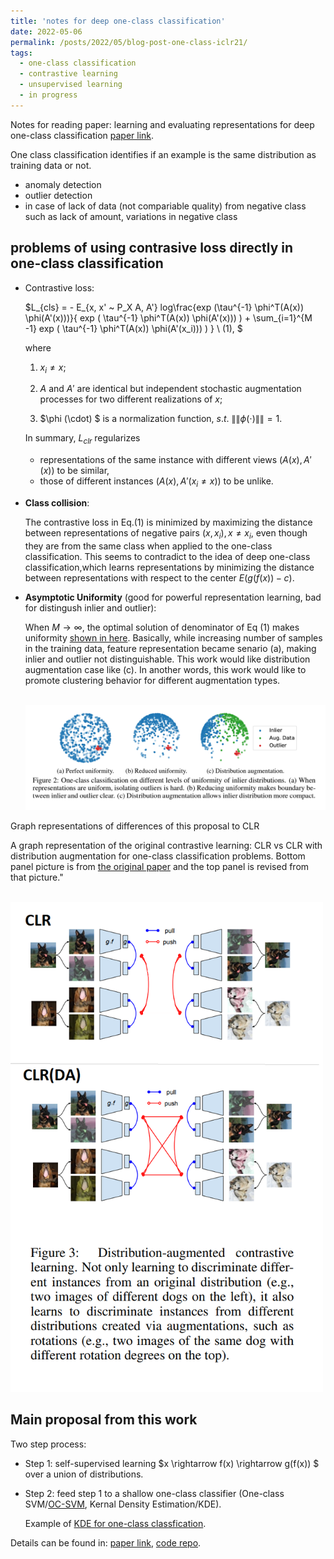 ```yaml
---
title: 'notes for deep one-class classification'
date: 2022-05-06
permalink: /posts/2022/05/blog-post-one-class-iclr21/
tags:
  - one-class classification
  - contrastive learning
  - unsupervised learning
  - in progress
---
```


Notes for reading paper: learning and evaluating representations for deep one-class classification [paper link](https://arxiv.org/abs/2011.02578).

One class classification identifies if an example is the same distribution as training data or not.

* anomaly detection
* outlier detection
* in case of lack of data (not compariable quality) from negative class such as lack of amount, variations in negative class

problems of using contrasive loss directly in one-class classification
---

- Contrastive loss:

  $L_{cls} = - E_{x, x' ~ P_X A, A'} log\frac{exp (\tau^{-1} \phi^T(A(x)) \phi(A'(x)))}{ exp ( \tau^{-1} \phi^T(A(x)) \phi(A'(x))) ) + \sum_{i=1}^{M -1}  exp ( \tau^{-1} \phi^T(A(x)) \phi(A'(x_i))) ) }  \ (1), $
  
  where  
  1. $x_i \neq x$;

  2. $A$ and $A'$ are identical but independent stochastic augmentation processes for two different realizations of $x$;

  3. $\phi (\cdot) $ is a normalization function, $s.t.$ $\|\| \phi (\cdot) \|\| = 1.$

  In summary, $L_{clr}$ regularizes 
  - representations of the same instance with different views $(A(x),A'(x))$ to be similar,
  - those of different instances
  $(A(x),A'(x_i \neq x))$ to be unlike.


- **Class collision**:

  The contrastive loss in Eq.(1) is minimized by maximizing the distance between representations of negative pairs $(x,x_i),x \neq x_i$, even though they are from the same class when applied to the one-class classification. This seems to contradict to the idea of deep one-class classification,which learns representations by minimizing the distance between representations with respect to the center $E (g ( f(x) ) - c)$. 

- **Asymptotic Uniformity** (good for powerful representation learning, bad for distingush inlier and outlier): 

  When $M \rightarrow \infty$, the optimal solution of denominator of Eq (1) makes uniformity [shown in here](https://arxiv.org/abs/2005.10242). Basically, while increasing number of samples in the training data, feature representation became senario (a), making inlier and outlier not distinguishable. This work would like distribution augmentation case like (c). In another words, this work would like to promote clustering behavior for different augmentation types.

  <br/><img src='/images/\blog_one_class/uniformity_illustration.png' width="600">

  
Graph representations of differences of this proposal to CLR

A graph representation of the original contrastive learning: CLR vs CLR with distribution augmentation for one-class classification problems. Bottom panel picture is from [the original paper](https://arxiv.org/abs/2011.02578) and the top panel is revised from that picture."
  
<!--
<br/><img src='/images/\blog_one_class/simple_CLR_one_class.png' width="500">

a gif version can be found here [tds](https://towardsdatascience.com/understanding-contrastive-learning-d5b19fd96607) 

  <br/><img src='/images/\blog_one_class/one_class_distribution_augmentation.png' width="600">
-->
  <br/><img src='/images/\blog_one_class/one_class_compare.png' width="500" >

  
Main proposal from this work
---

Two step process:
  - Step 1: self-supervised learning 
  $x \rightarrow f(x) \rightarrow g(f(x)) $ over a union of distributions.

  - Step 2: feed step 1 to a shallow one-class classifier (One-class SVM/[OC-SVM](http://papers.neurips.cc/paper/1723-support-vector-method-for-novelty-detection.pdf), Kernal Density Estimation/KDE).
  
    Example of [KDE for one-class classfication](https://towardsdatascience.com/kernel-density-estimation-for-anomaly-detection-in-python-part-1-452c5d4c32ec).


 
 Details can be found in: [paper link](https://arxiv.org/abs/2011.02578),  [code repo](https://github.com/google-research/deep_representation_one_class).



